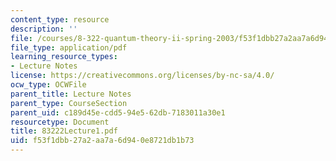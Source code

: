 ```yaml
---
content_type: resource
description: ''
file: /courses/8-322-quantum-theory-ii-spring-2003/f53f1dbb27a2aa7a6d940e8721db1b73_83222Lecture1.pdf
file_type: application/pdf
learning_resource_types:
- Lecture Notes
license: https://creativecommons.org/licenses/by-nc-sa/4.0/
ocw_type: OCWFile
parent_title: Lecture Notes
parent_type: CourseSection
parent_uid: c189d45e-cdd5-94e5-62db-7183011a30e1
resourcetype: Document
title: 83222Lecture1.pdf
uid: f53f1dbb-27a2-aa7a-6d94-0e8721db1b73
---
```


